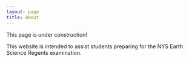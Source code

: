 ```yaml
---
layout: page
title: About
---
```


<p class="message">
  This page is under construction!
</p>

This website is intended to assist students preparing for the NYS Earth Science Regents examination.